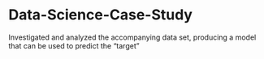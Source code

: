 # Data-Science-Case-Study
 Investigated and analyzed the accompanying data set, producing a model that can be used to predict the “target”
